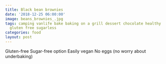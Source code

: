 ```yaml
---
title: Black bean brownies
date: '2018-12-25 06:00:00'
image: beans_brownies_.jpg
tags: camping vanlife bake baking on a grill dessert chocolate healthy nutritious
  gluten free sugarless
categories: food
layout: post
---
```


Gluten-free
Sugar-free option
Easily vegan
No eggs (no worry about underbaking)